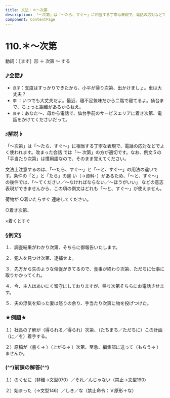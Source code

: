 ```yaml
---
title: 文法：＊～次第
description: 「～次第」は「～たら、すぐ～」に相当する丁寧な表現で、電話の応対などでよく使われます。改まった会話 では「～ 次第」の方が適切です。なお、例文５の「手当たり次第」は慣用語なので、そのまま覚えてください。
component: ContentPage
---
```



# 110.＊～次第
動詞：［ます］形 ＋ 次第 ～ する
### ♪会話♪
- `良子`：支度はすっかりできたから、小平が帰り次第、出かけましょ。車は大丈夫？
- `李` ：いつでも大丈夫だよ。最近、寝不足気味だから二階で寝てるよ。仙台まで、ちょっと距離があるからねえ。
- `良子`：あなた～、母から電話で、仙台手前のサービスエリアに着き次第、電話をかけてくださいだって。
### ♯解説♭
「～次第」は「～たら、すぐ～」に相当する丁寧な表現で、電話の応対などでよく使われます。改まった会話 では「～ 次第」の方が適切です。なお、例文５の「手当たり次第」は慣用語なので、そのまま覚えてください。

文法上注意するのは、「～たら、すぐ～」と「～と、すぐ～」の用法の違いです。条件の「と」と「たら」の違 い（→資料･）があるため、「～と、すぐ～」の後件では、「～てください／～なければならない／～ほうがいい」 などの意志表現ができませんから、この項の例文はどれも「～と、すぐ～」が使えません。

荷物が ○着いたらすぐ 連絡してください。

○着き次第、

×着くとすぐ
### §例文§
１．調査結果がわかり次第、そちらに御報告いたします。

２．犯人を見つけ次第、逮捕せよ。

３．先方から矢のような催促がきてるので、食事が終わり次第、ただちに仕事に取りかかってくれ。

４．今、主人はあいにく留守にしておりますが、帰り次第そちらにお電話させます。

５．夫の浮気を知った妻は怒りの余り、手当たり次第に物を投げつけた。
### ★例題★
１）社長の了解が（得られる／得られ）次第、（たちまち／ただちに）この計画（に／を）着手する。

２）原稿が（書く→ ）（上がる→ ）次第、至急、編集部に送って（もらう→ ）ませんか。
### (^^)前課の解答(^^)
１）のくせに（非難→文型070）／それ／んじゃない（禁止→文型190）

２）始まった（→文型146）／しき／な（禁止命令：Ｖ原形＋な）

